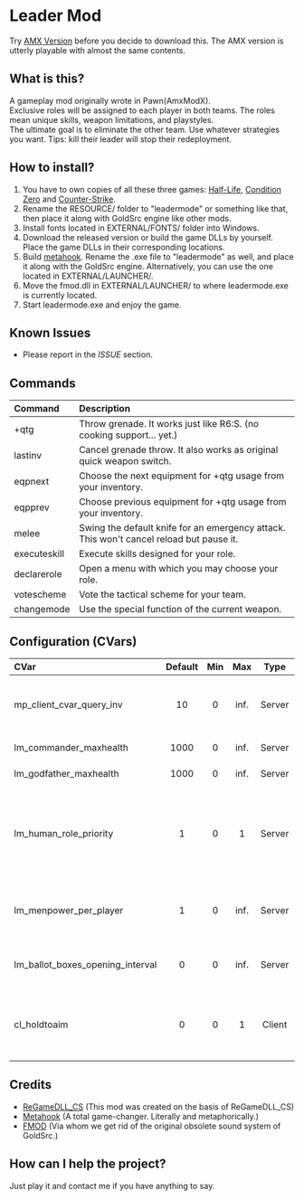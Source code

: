 # Leader Mod
Try [AMX Version](https://github.com/ShingekiNoRex/CS1.6-LeaderMode) before you decide to download this. The AMX version is utterly playable with almost the same contents.

## What is this?
A gameplay mod originally wrote in Pawn(AmxModX).<br/>
Exclusive roles will be assigned to each player in both teams. The roles mean unique skills, weapon limitations, and playstyles.<br/>
The ultimate goal is to eliminate the other team. Use whatever strategies you want. Tips: kill their leader will stop their redeployment.

## How to install?
1. You have to own copies of all these three games: [Half-Life](https://store.steampowered.com/app/70/HalfLife/), [Condition Zero](https://store.steampowered.com/app/80/CounterStrike_Condition_Zero/) and [Counter-Strike](https://store.steampowered.com/app/10/CounterStrike/).
1. Rename the RESOURCE/ folder to "leadermode" or something like that, then place it along with GoldSrc engine like other mods.
1. Install fonts located in EXTERNAL/FONTS/ folder into Windows.
1. Download the released version or build the game DLLs by yourself. Place the game DLLs in their corresponding locations.
1. Build [metahook](https://github.com/nagist/metahook). Rename the .exe file to "leadermode" as well, and place it along with the GoldSrc engine. Alternatively, you can use the one located in EXTERNAL/LAUNCHER/.
1. Move the fmod.dll in EXTERNAL/LAUNCHER/ to where leadermode.exe is currently located.
1. Start leadermode.exe and enjoy the game.

## Known Issues
* Please report in the _ISSUE_ section.

## Commands
| Command                             | Description                                     |
| :---------------------------------- | :---------------------------------------------- |
| +qtg                                | Throw grenade. It works just like R6:S. (no cooking support... yet.) |
| lastinv                             | Cancel grenade throw. It also works as original quick weapon switch. |
| eqpnext                             | Choose the next equipment for +qtg usage from your inventory. |
| eqpprev                             | Choose previous equipment for +qtg usage from your inventory. |
| melee                               | Swing the default knife for an emergency attack. This won't cancel reload but pause it. |
| executeskill                        | Execute skills designed for your role. |
| declarerole                         | Open a menu with which you may choose your role. |
| votescheme                          | Vote the tactical scheme for your team. |
| changemode                          | Use the special function of the current weapon. |

## Configuration (CVars)
| CVar                               | Default | Min | Max | Type   | Description                                    |
| :--------------------------------- | :-----: | :-: | :-: | :----: | :--------------------------------------------- |
| mp_client_cvar_query_inv           | 10      | 0   | inf.| Server | The time interval of server querying cvar from clients. |
| lm_commander_maxhealth             | 1000    | 0   | inf.| Server | Start HP of commander. |
| lm_godfather_maxhealth             | 1000    | 0   | inf.| Server | Start HP of godfather. |
| lm_human_role_priority             | 1       | 0   | 1   | Server | [0 - BOTs have equal chances of becoming important roles.]<br/>[1 - Humans first.] |
| lm_menpower_per_player             | 1       | 0   | inf.| Server | Starting manpower per player in his corresponding team. |
| lm_ballot_boxes_opening_interval   | 0       | 0   | inf.| Server | The time interval of team scheme renewal. |
| cl_holdtoaim                       | 0       | 0   | 1   | Client | [0 - Click to switch aiming.]<br/>[1 - Press & hold to stay aiming.] |

## Credits
* [ReGameDLL_CS](https://github.com/s1lentq/ReGameDLL_CS) (This mod was created on the basis of ReGameDLL_CS)
* [Metahook](https://github.com/nagist/metahook) (A total game-changer. Literally and metaphorically.)
* [FMOD](https://www.fmod.com/) (Via whom we get rid of the original obsolete sound system of GoldSrc.)

## How can I help the project?
Just play it and contact me if you have anything to say.
